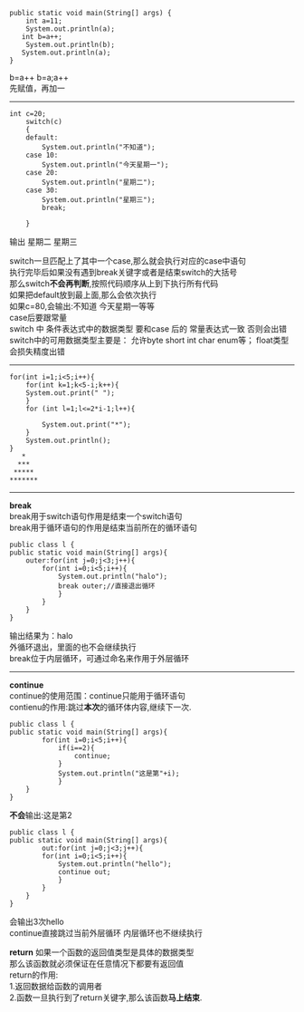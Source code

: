 `public static void main(String[] args) { `  
`    int a=11;`  
`    System.out.println(a);`  
`    int b=a++; `  
`    System.out.println(b);`  
`    System.out.println(a); `  
`}`  

b=a++ 
b=a;a++  
先赋值，再加一  
***
	int c=20;
		switch(c)
		{
		default:
			System.out.println("不知道");
		case 10:
			System.out.println("今天星期一");
		case 20:
			System.out.println("星期二");
		case 30:
			System.out.println("星期三");
			break;
		
		}  
		
输出  星期二  星期三

switch一旦匹配上了其中一个case,那么就会执行对应的case中语句  
执行完毕后如果没有遇到break关键字或者是结束switch的大括号  
那么switch**不会再判断**,按照代码顺序从上到下执行所有代码  
如果把default放到最上面,那么会依次执行  
如果c=80,会输出:不知道 今天星期一等等  
case后要跟常量  
switch 中 条件表达式中的数据类型
要和case 后的 常量表达式一致  否则会出错
switch中的可用数据类型主要是：
允许byte  short  int char enum等；
float类型会损失精度出错  


***

	for(int i=1;i<5;i++){
		for(int k=1;k<5-i;k++){
		System.out.print(" ");
		}
		for (int l=1;l<=2*i-1;l++){
			
			System.out.print("*");
		}
		System.out.println();
	}
	   *
	  ***
	 *****
	*******
	
***
**break**  
break用于switch语句作用是结束一个switch语句  
break用于循环语句的作用是结束当前所在的循环语句  

	public class l {
	public static void main(String[] args){
		outer:for(int j=0;j<3;j++){	
			for(int i=0;i<5;i++){
				System.out.println("halo");
				break outer;//直接退出循环
				}
			}
		}
	}  
输出结果为：halo  
外循环退出，里面的也不会继续执行  
break位于内层循环，可通过命名来作用于外层循环  
***
**continue**  
continue的使用范围：continue只能用于循环语句  
contienu的作用:跳过**本次**的循环体内容,继续下一次.  

	public class l {  
	public static void main(String[] args){  
			for(int i=0;i<5;i++){  
				if(i==2){  
					continue;  
				}  
				System.out.println("这是第"+i);  
				}  
		}  
	}  
**不会**输出:这是第2  

	public class l {  
	public static void main(String[] args){  
			out:for(int j=0;j<3;j++){  
			for(int i=0;i<5;i++){  
				System.out.println("hello");  
				continue out;  
				}  
			}  
		}  
	}

会输出3次hello  
continue直接跳过当前外层循环 内层循环也不继续执行  

**return**
如果一个函数的返回值类型是具体的数据类型  
那么该函数就必须保证在任意情况下都要有返回值  
return的作用:  
1.返回数据给函数的调用者  
2.函数一旦执行到了return关键字,那么该函数**马上结束**.  




	
	
